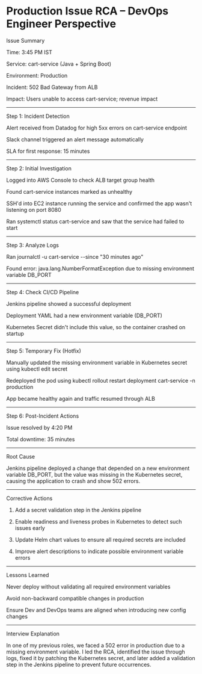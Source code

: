 Production Issue RCA – DevOps Engineer Perspective
==================================================

Issue Summary

Time: 3:45 PM IST

Service: cart-service (Java + Spring Boot)

Environment: Production

Incident: 502 Bad Gateway from ALB

Impact: Users unable to access cart-service; revenue impact



---

Step 1: Incident Detection

Alert received from Datadog for high 5xx errors on cart-service endpoint

Slack channel triggered an alert message automatically

SLA for first response: 15 minutes



---

Step 2: Initial Investigation

Logged into AWS Console to check ALB target group health

Found cart-service instances marked as unhealthy

SSH'd into EC2 instance running the service and confirmed the app wasn't listening on port 8080

Ran systemctl status cart-service and saw that the service had failed to start



---

Step 3: Analyze Logs

Ran journalctl -u cart-service --since "30 minutes ago"

Found error: java.lang.NumberFormatException due to missing environment variable DB_PORT



---

Step 4: Check CI/CD Pipeline

Jenkins pipeline showed a successful deployment

Deployment YAML had a new environment variable (DB_PORT)

Kubernetes Secret didn't include this value, so the container crashed on startup



---

Step 5: Temporary Fix (Hotfix)

Manually updated the missing environment variable in Kubernetes secret using kubectl edit secret

Redeployed the pod using kubectl rollout restart deployment cart-service -n production

App became healthy again and traffic resumed through ALB



---

Step 6: Post-Incident Actions

Issue resolved by 4:20 PM

Total downtime: 35 minutes



---

Root Cause

Jenkins pipeline deployed a change that depended on a new environment variable DB_PORT, but the value was missing in the Kubernetes secret, causing the application to crash and show 502 errors.


---

Corrective Actions

1. Add a secret validation step in the Jenkins pipeline


2. Enable readiness and liveness probes in Kubernetes to detect such issues early


3. Update Helm chart values to ensure all required secrets are included


4. Improve alert descriptions to indicate possible environment variable errors




---

Lessons Learned

Never deploy without validating all required environment variables

Avoid non-backward compatible changes in production

Ensure Dev and DevOps teams are aligned when introducing new config changes



---

Interview Explanation

In one of my previous roles, we faced a 502 error in production due to a missing environment variable. I led the RCA, identified the issue through logs, fixed it by patching the Kubernetes secret, and later added a validation step in the Jenkins pipeline to prevent future occurrences.
